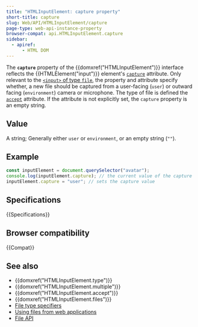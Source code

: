 ```yaml
---
title: "HTMLInputElement: capture property"
short-title: capture
slug: Web/API/HTMLInputElement/capture
page-type: web-api-instance-property
browser-compat: api.HTMLInputElement.capture
sidebar:
  - apiref:
      - HTML DOM
---
```


The **`capture`** property of the {{domxref("HTMLInputElement")}} interface reflects the {{HTMLElement("input")}} element's [`capture`](/en-US/docs/Web/HTML/Reference/Attributes/capture) attribute. Only relevant to the [`<input>` of type `file`](/en-US/docs/Web/HTML/Reference/Elements/input/file), the property and attribute specify whether, a new file should be captured from a user-facing (`user`) or outward facing (`environment`) camera or microphone. The type of file is defined the [`accept`](/en-US/docs/Web/HTML/Reference/Attributes/accept) attribute. If the attribute is not explicitly set, the `capture` property is an empty string.

## Value

A string; Generally either `user` or `environment`, or an empty string (`""`).

## Example

```js
const inputElement = document.querySelector("avatar");
console.log(inputElement.capture); // the current value of the capture attribute
inputElement.capture = "user"; // sets the capture value
```

## Specifications

{{Specifications}}

## Browser compatibility

{{Compat}}

## See also

- {{domxref("HTMLInputElement.type")}}
- {{domxref("HTMLInputElement.multiple")}}
- {{domxref("HTMLInputElement.accept")}}
- {{domxref("HTMLInputElement.files")}}
- [File type specifiers](/en-US/docs/Web/HTML/Reference/Elements/input/file#unique_file_type_specifiers)
- [Using files from web applications](/en-US/docs/Web/API/File_API/Using_files_from_web_applications)
- [File API](/en-US/docs/Web/API/File_API)
